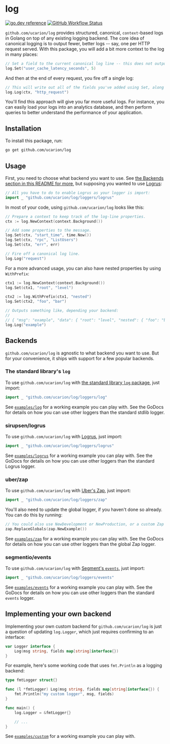 # log

[![go.dev reference](https://img.shields.io/badge/go.dev-reference-007d9c?logo=go&logoColor=white&style=flat-square)](https://pkg.go.dev/mod/github.com/ucarion/log?tab=overview)
[![GitHub Workflow Status](https://img.shields.io/github/workflow/status/ucarion/log/tests?label=tests&logo=github&style=flat-square)](https://github.com/ucarion/log/actions)

`github.com/ucarion/log` provides structured, canonical, `context`-based logs in
Golang on top of any existing logging backend. The core idea of canonical
logging is to output fewer, better logs -- say, one per HTTP request served.
With this package, you will add a bit more context to the log in many places:

```go
// Set a field to the current canonical log line -- this does not output anything.
log.Set("user_cache_latency_seconds", 5)
```

And then at the end of every request, you fire off a single log:

```go
// This will write out all of the fields you've added using Set, along with a message.
log.Log(ctx, "http_request")
```

You'll find this approach will give you far more useful logs. For instance, you
can easily load your logs into an analytics database, and then perform queries
to better understand the performance of your application.

## Installation

To install this package, run:

```bash
go get github.com/ucarion/log
```

## Usage

First, you need to choose what backend you want to use. See [the Backends
section in this README for more](#backends), but supposing you wanted to use
[Logrus](https://github.com/sirupsen/logrus):

```go
// All you have to do to enable Logrus as your logger is import:
import _ "github.com/ucarion/log/loggers/logrus"
```

In most of your code, using `github.com/ucarion/log` looks like this:

```go
// Prepare a context to keep track of the log-line properties.
ctx := log.NewContext(context.Background())

// Add some properties to the message.
log.Set(ctx, "start_time", time.Now())
log.Set(ctx, "rpc", "ListUsers")
log.Set(ctx, "err", err)

// Fire off a canonical log line.
log.Log("request")
```

For a more advanced usage, you can also have nested properties by using
`WithPrefix`:

```go
ctx1 := log.NewContext(context.Background())
log.Set(ctx1, "root", "level")

ctx2 := log.WithPrefix(ctx1, "nested")
log.Set(ctx2, "foo", "bar")

// Outputs something like, depending your backend:
//
// { "msg": "example", "data": { "root": "level", "nested": { "foo": "bar" }}}}
log.Log("example")
```

## Backends

`github.com/ucarion/log` is agnostic to what backend you want to use. But for
your convenience, it ships with support for a few popular backends.

### The standard library's `log`

To use `github.com/ucarion/log` with [the standard library `log`
package](https://golang.org/pkg/log/), just import:

```go
import _ "github.com/ucarion/log/loggers/log"
```

See [`examples/log`](./examples/log/main.go) for a working example you can play
with. See the GoDocs for details on how you can use other loggers than the
standard stdlib logger.

### sirupsen/logrus

To use `github.com/ucarion/log` with
[Logrus](https://github.com/sirupsen/logrus), just import:

```go
import _ "github.com/ucarion/log/loggers/logrus"
```

See [`examples/logrus`](./examples/logrus/main.go) for a working example you can
play with. See the GoDocs for details on how you can use other loggers than the
standard Logrus logger.

### uber/zap

To use `github.com/ucarion/log` with [Uber's
Zap](https://github.com/uber-go/zap), just import:

```go
import _ "github.com/ucarion/log/loggers/zap"
```

You'll also need to update the global logger, if you haven't done so already.
You can do this by running:

```go
// You could also use NewDevelopment or NewProduction, or a custom Zap logger.
zap.ReplaceGlobals(zap.NewExample())
```

See [`examples/zap`](./examples/zap/main.go) for a working example you can play
with. See the GoDocs for details on how you can use other loggers than the
global Zap logger.

### segmentio/events

To use `github.com/ucarion/log` with [Segment's
`events`](https://github.com/segmentio/events), just import:

```go
import _ "github.com/ucarion/log/loggers/events"
```

See [`examples/events`](./examples/events/main.go) for a working example you can
play with. See the GoDocs for details on how you can use other loggers than the
standard `events` logger.

## Implementing your own backend

Implementing your own custom backend for `github.com/ucarion/log` is just a
question of updating `log.Logger`, which just requires confirming to an
interface:

```go
var Logger interface {
	Log(msg string, fields map[string]interface{})
}
```

For example, here's some working code that uses `fmt.Println` as a logging
backend:

```go
type fmtLogger struct{}

func (l *fmtLogger) Log(msg string, fields map[string]interface{}) {
	fmt.Println("my custom logger", msg, fields)
}

func main() {
	log.Logger = &fmtLogger{}

	// ...
}
```

See [`examples/custom`](./examples/custom/main.go) for a working example you can
play with.
